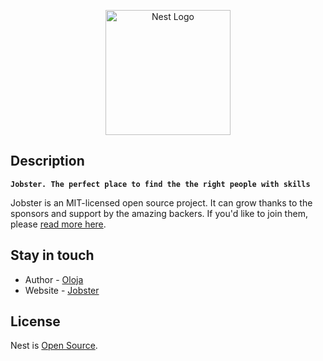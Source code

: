<p align="center">
  <a href="http://nestjs.com/" target="blank"><img src="https://cdn.worldvectorlogo.com/logos/monster-graffio.svg" width="200" alt="Nest Logo" /></a>
</p>

[circleci-image]: https://img.shields.io/circleci/build/github/nestjs/nest/master?token=abc123def456
[circleci-url]: https://circleci.com/gh/nestjs/nest

## Description

**`Jobster. The perfect place to find the the right people with skills`**

Jobster is an MIT-licensed open source project. It can grow thanks to the sponsors and support by the amazing backers. If you'd like to join them, please [read more here]().

## Stay in touch

- Author - [Oloja](github.com/olojamuyiwa)
- Website - [Jobster]()

## License

Nest is [Open Source](LICENSE).
